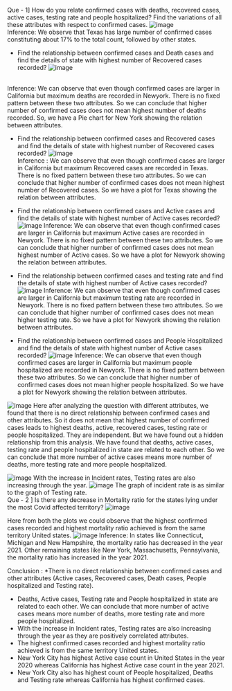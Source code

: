 Que - 1]	How do you relate confirmed cases with deaths, recovered cases, active cases, testing rate and people hospitalized? Find the variations of all these attributes with respect to confirmed cases.
![image](https://github.com/Vaishnavitorgal/Covid-Data-Analysis/assets/83570351/377ac5d1-9539-498f-b091-5835678bcda3) <br />
Inference:	We observe that Texas has large number of confirmed cases constituting about 17% to the total count, followed by other states.

* Find the relationship between confirmed cases and Death cases and find the details of state with highest number of Recovered cases recorded?
  ![image](https://github.com/Vaishnavitorgal/Covid-Data-Analysis/assets/83570351/126515fc-ccd6-4e09-b83c-4b92a808b2a2)
<br />
Inference:
	We can observe that even though confirmed cases are larger in California but maximum deaths are recorded in Newyork. There is no fixed pattern between these two attributes. So we can conclude that higher number of confirmed cases does not mean highest number of deaths recorded.
	So, we have a Pie chart for New York showing the relation between attributes. <br />

* Find the relationship between confirmed cases and Recovered cases and find the details of state with highest number of Recovered cases recorded?
  ![image](https://github.com/Vaishnavitorgal/Covid-Data-Analysis/assets/83570351/27da22fa-a10a-4fa5-9cea-136cbb7e06f4) <br />
  Inference : 	We can observe that even though confirmed cases are larger in California but maximum Recovered cases are recorded in Texas. There is no fixed pattern between these two attributes. So we can conclude that higher number of confirmed cases does not mean highest number of Recovered cases.
  So we have a plot for Texas showing the relation between attributes.

* Find the relationship between confirmed cases and Active cases and find the details of state with highest number of Active cases recorded?
  ![image](https://github.com/Vaishnavitorgal/Covid-Data-Analysis/assets/83570351/8f3fd278-5023-44dd-aed9-1b1e76e97f85)
Inference:
	We can observe that even though confirmed cases are larger in California but maximum Active cases are recorded in Newyork. There is no fixed pattern between these two attributes. So we can conclude that higher number of confirmed cases does not mean highest number of Active cases.
So we have a plot for Newyork showing the relation between attributes.

* Find the relationship between confirmed cases and testing rate and find the details of state with highest number of Active cases recorded?
  ![image](https://github.com/Vaishnavitorgal/Covid-Data-Analysis/assets/83570351/71ffaaec-22ac-4929-a267-1f74130fe66f)
  Inference:	We can observe that even though confirmed cases are larger in California but maximum testing rate are recorded in Newyork. There is no fixed pattern between these two attributes. So we can conclude that higher number of confirmed cases does not mean higher testing rate.
	So we have a plot for Newyork showing the relation between attributes.

* Find the relationship between confirmed cases and People Hospitalized and find the details of state with highest number of Active cases recorded?
  ![image](https://github.com/Vaishnavitorgal/Covid-Data-Analysis/assets/83570351/6a252ee0-c81c-4d6e-9a68-bb3fe3d1d37b)
  Inference:
	We can observe that even though confirmed cases are larger in California but maximum people hospitalized are recorded in Newyork. There is no fixed pattern between these two attributes. So we can conclude that higher number of confirmed cases does not mean higher people hospitalized.
	So we have a plot for Newyork showing the relation between attributes.

 ![image](https://github.com/Vaishnavitorgal/Covid-Data-Analysis/assets/83570351/f8c9e6ba-d5ea-4fd0-a7b1-082e03732aeb)
 Here after analyzing the question with different attributes, we found that there is no direct relationship between confirmed cases and other attributes.
	So it does not mean that highest number of confirmed cases leads to highest deaths, active, recovered cases, testing rate or people hospitalized. They are independent.
	But we have found out a hidden relationship from this analysis. We have found that deaths, active cases, testing rate and people hospitalized in state are related to each other. So we can conclude that more number of active cases means more number of deaths, more testing rate and more  people  hospitalized.

![image](https://github.com/Vaishnavitorgal/Covid-Data-Analysis/assets/83570351/3ee59552-3ae3-43bf-93de-e3550b0950f4)
	With the increase in Incident rates, Testing rates are also increasing through the year.
 ![image](https://github.com/Vaishnavitorgal/Covid-Data-Analysis/assets/83570351/94791d8e-8ce6-4ff8-ad5f-3df281371021)
 	The graph of incident rate is as similar to the graph of Testing rate.
 <br />
Que - 2 ] Is there any decrease in Mortality ratio for the states lying under the most Covid affected territory?
![image](https://github.com/Vaishnavitorgal/Covid-Data-Analysis/assets/83570351/5abeef46-5b0a-41fd-8060-7e6089c8c96e)

Here from both the plots we could observe that the highest confirmed cases recorded and highest mortality ratio achieved is from the same territory United states.
![image](https://github.com/Vaishnavitorgal/Covid-Data-Analysis/assets/83570351/00d4f573-0651-4052-8575-0139e20fe3d6)
Inference:
	In states like Connecticut, Michigan and New Hampshire, the mortality ratio has decreased in the year 2021.
	Other remaining states like New York, Massachusetts, Pennsylvania, the mortality ratio has increased in the year 2021.

Conclusion : 
*There is no direct relationship between confirmed cases and other attributes (Active cases, Recovered cases, Death cases, People hospitalized and Testing rate).
*	Deaths, Active cases, Testing rate and People hospitalized in state are related to each other. We can conclude that more number of active cases means more number of deaths, more testing rate and more  people  hospitalized.
*	With the increase in Incident rates, Testing rates are also increasing through the year as they are positively correlated attributes.
*	The highest confirmed cases recorded and highest mortality ratio achieved is from the same territory United states.
*	New York City has highest Active case count in United States in the year 2020 whereas California has highest Active case count in the year 2021.
*	New York City also has highest count of People hospitalized, Deaths and Testing rate whereas California has highest confirmed cases.







